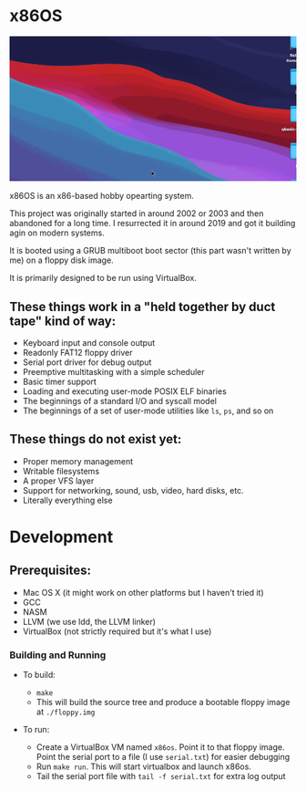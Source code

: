 x86OS
======

![Screenshot](/screenshot.gif "Screenshot")

x86OS is an x86-based hobby opearting system.

This project was originally started in around 2002 or 2003 and then abandoned for a long time. I resurrected it in around 2019
and got it building agin on modern systems.

It is booted using a GRUB multiboot boot sector (this part wasn't written by me) on a floppy disk image. 

It is primarily designed to be run using VirtualBox.

## These things work in a "held together by duct tape" kind of way:
 - Keyboard input and console output
 - Readonly FAT12 floppy driver
 - Serial port driver for debug output
 - Preemptive multitasking with a simple scheduler
 - Basic timer support
 - Loading and executing user-mode POSIX ELF binaries
 - The beginnings of a standard I/O and syscall model
 - The beginnings of a set of user-mode utilities like `ls`, `ps`, and so on

## These things do not exist yet:
- Proper memory management
- Writable filesystems
- A proper VFS layer
- Support for networking, sound, usb, video, hard disks, etc.
- Literally everything else

Development
===========

 ## Prerequisites:
  - Mac OS X (it might work on other platforms but I haven't tried it)
  - GCC
  - NASM
  - LLVM (we use ldd, the LLVM linker)
  - VirtualBox (not strictly required but it's what I use)

### Building and Running
- To build: 
	 - `make`
	 - This will build the source tree and produce a bootable floppy image at `./floppy.img`

- To run:
  
   - Create a VirtualBox VM named `x86os`. Point it to that floppy image. Point the serial port to a file (I use `serial.txt`) for easier debugging
   - Run `make run`. This will start virtualbox and launch x86os.
   - Tail the serial port file with `tail -f serial.txt` for extra log output
